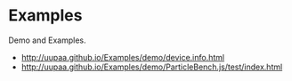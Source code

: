 Examples
========

Demo and Examples.

- http://uupaa.github.io/Examples/demo/device.info.html
- http://uupaa.github.io/Examples/demo/ParticleBench.js/test/index.html

